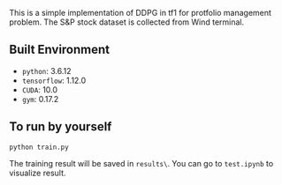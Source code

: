 This is a simple implementation of DDPG in tf1 for protfolio management problem.
The S&P stock dataset is collected from Wind terminal.

## Built Environment
* `python`: 3.6.12
* `tensorflow`: 1.12.0
* `CUDA`: 10.0
* `gym`: 0.17.2

## To run by yourself
```
python train.py 
```

The training result will be saved in `results\`. You can go to `test.ipynb` to visualize result.
